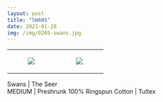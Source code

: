 ```yaml
---
layout: post
title: "SWANS"
date: 2021-01-28
img: /img/0265-swans.jpg
---
```




<table style="width:100%;"><tr><td style="vertical-align:top;">
      <figure class="tmblr-full" data-orig-height="2048" data-orig-width="1365" data-orig-src="https://concertshirts.netlify.app/shirts/0265/0265-01.jpg"><img src="https://64.media.tumblr.com/39fe50fc0ea472dea0497dc1838a1150/8277ba045a31962a-be/s540x810/e6fb56879123e93c671dd4c136b2c151f4ccadfd.jpg" data-orig-height="2048" data-orig-width="1365" data-orig-src="https://concertshirts.netlify.app/shirts/0265/0265-01.jpg"/></figure></td>
    <td style="vertical-align:top;">
      <figure class="tmblr-full" data-orig-height="2048" data-orig-width="1365" data-orig-src="https://concertshirts.netlify.app/shirts/0265/0265-02.jpg"><img src="https://64.media.tumblr.com/e0bd330f173fa4f9693a1cb1255b8856/8277ba045a31962a-41/s540x810/e47290fa8ce2b69808490622b9df3417d9677a44.jpg" data-orig-height="2048" data-orig-width="1365" data-orig-src="https://concertshirts.netlify.app/shirts/0265/0265-02.jpg"/></figure></td>
  </tr></table><p>
  Swans | The Seer<br/>MEDIUM | Preshrunk 100% Ringspun Cotton | Tultex
</p>
